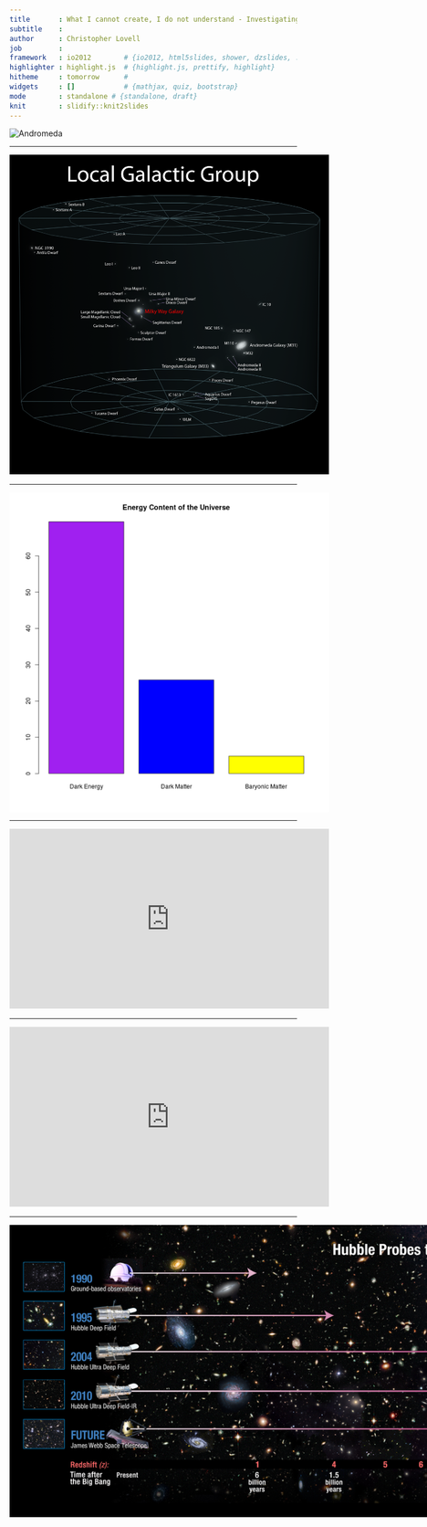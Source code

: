 ```yaml
---
title       : What I cannot create, I do not understand - Investigating how galaxies form with simulations
subtitle    : 
author      : Christopher Lovell
job         : 
framework   : io2012        # {io2012, html5slides, shower, dzslides, ...}
highlighter : highlight.js  # {highlight.js, prettify, highlight}
hitheme     : tomorrow      # 
widgets     : []            # {mathjax, quiz, bootstrap}
mode        : standalone # {standalone, draft}
knit        : slidify::knit2slides
---
```


<style type='text/css'>
img {
    max-height: 560px;
    max-width: 964px;
}
</style>

<!-- Center image on slide -->
<script src="http://ajax.aspnetcdn.com/ajax/jQuery/jquery-1.7.min.js"></script>
<script type='text/javascript'>
$(function() {
    $("p:has(img)").addClass('centered');
});
</script>


![Andromeda](assets/img/Andromeda_Galaxy.jpg)

---

![Local Group](assets/img/Local_Galactic_Group.png)

---

<img src="assets/fig/unnamed-chunk-1-1.png" title="plot of chunk unnamed-chunk-1" alt="plot of chunk unnamed-chunk-1" style="display: block; margin: auto;" />

--- 

<iframe width="560" height="315" src="https://www.youtube.com/embed/UC5pDPY5Nz4?rel=0&amp;controls=0&amp;showinfo=0" frameborder="0" allowfullscreen></iframe>

---

<iframe width="560" height="315" src="https://www.youtube.com/embed/7KmbQ02JE3g?rel=0&amp;controls=0&amp;showinfo=0" frameborder="0" allowfullscreen></iframe> 

---

![JWST](assets/img/jwst.jpg)


